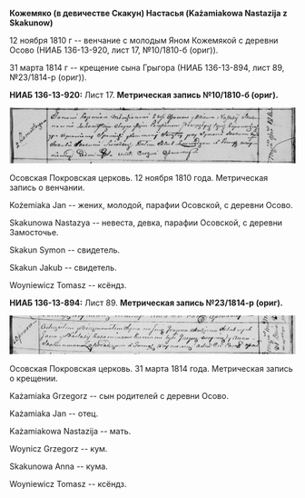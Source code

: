 **Кожемяко (в девичестве Скакун) Настасья (Każamiakowa Nastazija z
Skakunow)**

12 ноября 1810 г -- венчание с молодым Яном Кожемякой с деревни Осово
(НИАБ 136-13-920, лист 17, №10/1810-б (ориг)).

31 марта 1814 г -- крещение сына Грыгора (НИАБ 136-13-894, лист 89,
№23/1814-р (ориг)).

**НИАБ 136-13-920:** Лист 17. **Метрическая запись №10/1810-б (ориг).**

![](./media/c9340bb8ccd970b5157478693628bf4c4b077787.png)

Осовская Покровская церковь. 12 ноября 1810 года. Метрическая запись о
венчании.

Kożemiaka Jan -- жених, молодой, парафии Осовской, с деревни Осовo.

Skakunowa Nastazya -- невеста, девка, парафии Осовской, с деревни
Замосточье.

Skakun Symon -- свидетель.

Skakun Jakub -- свидетель.

Woyniewicz Tomasz -- ксёндз.

**НИАБ 136-13-894:** Лист 89. **Метрическая запись №23/1814-р (ориг).**

![](./media/46ae5b57d77d3e934075abc3f31e3a2fc5fa6cd8.png)

Осовская Покровская церковь. 31 марта 1814 года. Метрическая запись о
крещении.

Każamiaka Grzegorz -- сын родителей с деревни Осовo.

Każamiaka Jan -- отец.

Każamiakowa Nastazija -- мать.

Woynicz Grzegorz -- кум.

Skakunowa Anna -- кума.

Woyniewicz Tomasz -- ксёндз.
